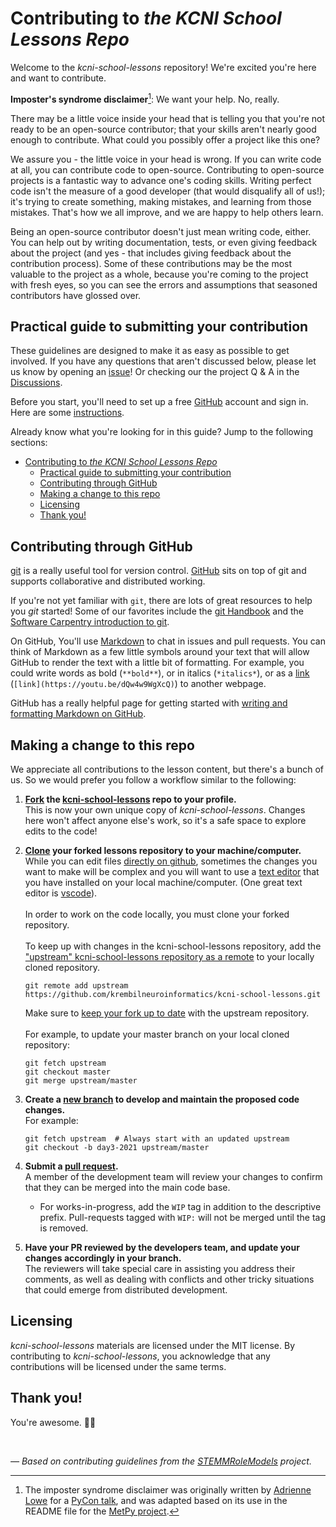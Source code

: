 # Contributing to *the KCNI School Lessons Repo*

Welcome to the *kcni-school-lessons* repository!
We're excited you're here and want to contribute.

**Imposter's syndrome disclaimer**[^1]: We want your help. No, really.

There may be a little voice inside your head that is telling you that
you're not ready to be an open-source contributor; that your skills
aren't nearly good enough to contribute. What could you possibly offer a
project like this one?

We assure you - the little voice in your head is wrong. If you can
write code at all, you can contribute code to open-source. Contributing
to open-source projects is a fantastic way to advance one's coding
skills. Writing perfect code isn't the measure of a good developer (that
would disqualify all of us!); it's trying to create something, making
mistakes, and learning from those mistakes. That's how we all improve,
and we are happy to help others learn.

Being an open-source contributor doesn't just mean writing code, either.
You can help out by writing documentation, tests, or even giving
feedback about the project (and yes - that includes giving feedback
about the contribution process). Some of these contributions may be the
most valuable to the project as a whole, because you're coming to the
project with fresh eyes, so you can see the errors and assumptions that
seasoned contributors have glossed over.

## Practical guide to submitting your contribution

These guidelines are designed to make it as easy as possible to get involved.
If you have any questions that aren't discussed below,
please let us know by opening an [issue][link_issues]! Or checking our the project Q & A in the [Discussions][link_discussions].

Before you start, you'll need to set up a free [GitHub][link_github] account and sign in.
Here are some [instructions][link_signupinstructions].

Already know what you're looking for in this guide? Jump to the following sections:

- [Contributing to *the KCNI School Lessons Repo*](#contributing-to-the-kcni-school-lessons-repo)
  - [Practical guide to submitting your contribution](#practical-guide-to-submitting-your-contribution)
  - [Contributing through GitHub](#contributing-through-github)
  - [Making a change to this repo](#making-a-change-to-this-repo)
  - [Licensing](#licensing)
  - [Thank you!](#thank-you)



## Contributing through GitHub

[git][link_git] is a really useful tool for version control.
[GitHub][link_github] sits on top of git and supports collaborative and distributed working.

If you're not yet familiar with `git`, there are lots of great resources to help you *git* started!
Some of our favorites include the [git Handbook][link_handbook] and
the [Software Carpentry introduction to git][link_swc_intro].

On GitHub, You'll use [Markdown][markdown] to chat in issues and pull requests.
You can think of Markdown as a few little symbols around your text that will allow GitHub
to render the text with a little bit of formatting.
For example, you could write words as bold (`**bold**`), or in italics (`*italics*`),
or as a [link][rick_roll] (`[link](https://youtu.be/dQw4w9WgXcQ)`) to another webpage.

GitHub has a really helpful page for getting started with
[writing and formatting Markdown on GitHub][writing_formatting_github].



## Making a change to this repo

We appreciate all contributions to the lesson content, but there's a bunch of us. So we would prefer you follow a workflow similar to the following:
  
1. **[Fork][link_fork] the [kcni-school-lessons][link_kcni-school-lessons] repo to your profile.**<br />
  This is now your own unique copy of *kcni-school-lessons*.
  Changes here won't affect anyone else's work, so it's a safe space to explore edits to the code!
  
1. **[Clone][link_clone] your forked lessons repository to your machine/computer.**<br />
  While you can edit files [directly on github][link_githubedit], sometimes the changes
  you want to make will be complex and you will want to use a [text editor][link_texteditor]
  that you have installed on your local machine/computer.
  (One great text editor is [vscode][link_vscode]).<br />  
  In order to work on the code locally, you must clone your forked repository.<br />  
  To keep up with changes in the kcni-school-lessons repository,
  add the ["upstream" kcni-school-lessons repository as a remote][link_addremote]
  to your locally cloned repository.  
    ```Shell
    git remote add upstream https://github.com/krembilneuroinformatics/kcni-school-lessons.git
    ```
    Make sure to [keep your fork up to date][link_updateupstreamwiki] with the upstream repository.<br />  
    For example, to update your master branch on your local cloned repository:  
      ```Shell
      git fetch upstream
      git checkout master
      git merge upstream/master
      ```

1. **Create a [new branch][link_branches] to develop and maintain the proposed code changes.**<br />
  For example:
    ```Shell
    git fetch upstream  # Always start with an updated upstream
    git checkout -b day3-2021 upstream/master
    ```

2. **Submit a [pull request][link_pullrequest].**<br />
   A member of the development team will review your changes to confirm
   that they can be merged into the main code base.<br /> 
     * For works-in-progress, add the `WIP` tag in addition to the descriptive prefix.
       Pull-requests tagged with `WIP:` will not be merged until the tag is removed.


3. **Have your PR reviewed by the developers team, and update your changes accordingly in your branch.**<br />
   The reviewers will take special care in assisting you address their comments, as well as dealing with conflicts
   and other tricky situations that could emerge from distributed development.


## Licensing

*kcni-school-lessons* materials are licensed under the MIT license.
By contributing to *kcni-school-lessons*,
you acknowledge that any contributions will be licensed under the same terms.

## Thank you!

You're awesome. :wave::smiley:

<br>

*&mdash; Based on contributing guidelines from the [STEMMRoleModels][link_stemmrolemodels] project.*

[^1]: The imposter syndrome disclaimer was originally written by
    [Adrienne Lowe](https://github.com/adriennefriend) for a
    [PyCon talk](https://www.youtube.com/watch?v=6Uj746j9Heo), and was
    adapted based on its use in the README file for the
    [MetPy project](https://github.com/Unidata/MetPy).

[link_github]: https://github.com/
[link_fMRIPrep]: https://github.com/nipreps/fmriprep
[link_kcni-school-lessons]: https://github.com/krembilneuroinformatics/kcni-school-lessons.git
[link_signupinstructions]: https://help.github.com/articles/signing-up-for-a-new-github-account

[link_git]: https://git-scm.com/
[link_handbook]: https://guides.github.com/introduction/git-handbook/
[link_swc_intro]: http://swcarpentry.github.io/git-novice/

[writing_formatting_github]: https://help.github.com/articles/getting-started-with-writing-and-formatting-on-github
[markdown]: https://daringfireball.net/projects/markdown
[rick_roll]: https://www.youtube.com/watch?v=dQw4w9WgXcQ

[link_issues]: https://github.com/krembilneuroinformatics/kcni-school-lessons/fmriprep/issues
[link_discussions]: https://github.com/krembilneuroinformatics/kcni-school-lessons/discussions


[link_pullrequest]: https://help.github.com/articles/creating-a-pull-request-from-a-fork
[link_fork]: https://help.github.com/articles/fork-a-repo/
[link_clone]: https://help.github.com/articles/cloning-a-repository
[link_githubedit]: https://help.github.com/articles/editing-files-in-your-repository
[link_texteditor]: https://en.wikipedia.org/wiki/Text_editor
[link_vscode]: https://code.visualstudio.com/
[link_addremote]: https://help.github.com/articles/configuring-a-remote-for-a-fork
[link_pushpullblog]: https://www.igvita.com/2011/12/19/dont-push-your-pull-requests/
[link_branches]: https://help.github.com/articles/creating-and-deleting-branches-within-your-repository/
[link_add_commit_push]: https://help.github.com/articles/adding-a-file-to-a-repository-using-the-command-line
[link_updateupstreamwiki]: https://help.github.com/articles/syncing-a-fork/
[link_stemmrolemodels]: https://github.com/KirstieJane/STEMMRoleModels
[link_zenodo]: https://github.com/nipreps/fmriprep/blob/master/.zenodo.json
[link_update_script]: https://github.com/nipreps/fmriprep/blob/master/.maintenance/update_zenodo.py

